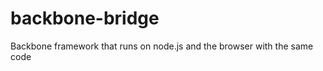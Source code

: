 backbone-bridge
===============

Backbone framework that runs on node.js and the browser with the same code
